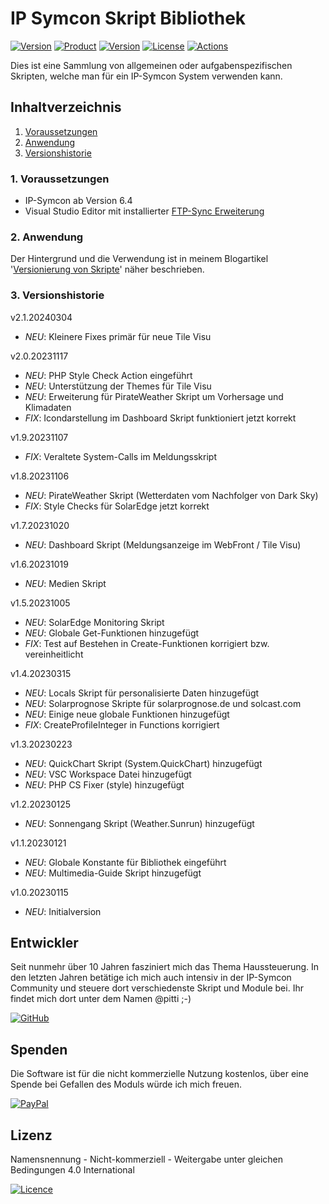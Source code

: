 # IP Symcon Skript Bibliothek

[![Version](https://img.shields.io/badge/Symcon-Scripts-red.svg)](https://www.symcon.de/de/service/dokumentation/komponenten/dienst/php/)
[![Product](https://img.shields.io/badge/Symcon%20Version-6.4-blue.svg)](https://www.symcon.de/produkt/)
[![Version](https://img.shields.io/badge/Library%20Version-2.0.20231117-orange.svg)](https://github.com/Wilkware/ips-scripts)
[![License](https://img.shields.io/badge/License-CC%20BY--NC--SA%204.0-green.svg)](https://creativecommons.org/licenses/by-nc-sa/4.0/)
[![Actions](https://github.com/Wilkware/ips-scripts/workflows/Check%20Style/badge.svg)](https://github.com/Wilkware/ips-scripts/actions)

Dies ist eine Sammlung von allgemeinen oder aufgabenspezifischen Skripten, welche man für ein IP-Symcon System verwenden kann.

## Inhaltverzeichnis

1. [Voraussetzungen](#user-content-1-voraussetzungen)
2. [Anwendung](#user-content-2-anwendung)
3. [Versionshistorie](#user-content-3-versionshistorie)

### 1. Voraussetzungen

* IP-Symcon ab Version 6.4
* Visual Studio Editor mit installierter [FTP-Sync Erweiterung](https://marketplace.visualstudio.com/items?itemName=faulty.ftp-sync-improved)

### 2. Anwendung

Der Hintergrund und die Verwendung ist in meinem Blogartikel '[Versionierung von Skripte](https://wilkware.de/2022/03/versionierung-skripte/)' näher beschrieben.

### 3. Versionshistorie

v2.1.20240304

* _NEU_: Kleinere Fixes primär für neue Tile Visu

v2.0.20231117

* _NEU_: PHP Style Check Action eingeführt
* _NEU_: Unterstützung der Themes für Tile Visu
* _NEU_: Erweiterung für PirateWeather Skript um Vorhersage und Klimadaten
* _FIX_: Icondarstellung im Dashboard Skript funktioniert jetzt korrekt

v1.9.20231107

* _FIX_: Veraltete System-Calls im Meldungsskript

v1.8.20231106

* _NEU_: PirateWeather Skript (Wetterdaten vom Nachfolger von Dark Sky)
* _FIX_: Style Checks für SolarEdge jetzt korrekt

v1.7.20231020

* _NEU_: Dashboard Skript (Meldungsanzeige im WebFront / Tile Visu)

v1.6.20231019

* _NEU_: Medien Skript

v1.5.20231005

* _NEU_: SolarEdge Monitoring Skript
* _NEU_: Globale Get-Funktionen hinzugefügt
* _FIX_: Test auf Bestehen in Create-Funktionen korrigiert bzw. vereinheitlicht

v1.4.20230315

* _NEU_: Locals Skript für personalisierte Daten hinzugefügt
* _NEU_: Solarprognose Skripte für solarprognose.de und solcast.com
* _NEU_: Einige neue globale Funktionen hinzugefügt
* _FIX_: CreateProfileInteger in Functions korrigiert

v1.3.20230223

* _NEU_: QuickChart Skript (System.QuickChart) hinzugefügt
* _NEU_: VSC Workspace Datei hinzugefügt
* _NEU_: PHP CS Fixer (style) hinzugefügt

v1.2.20230125

* _NEU_: Sonnengang Skript (Weather.Sunrun) hinzugefügt

v1.1.20230121

* _NEU_: Globale Konstante für Bibliothek eingeführt
* _NEU_: Multimedia-Guide Skript hinzugefügt

v1.0.20230115

* _NEU_: Initialversion

## Entwickler

Seit nunmehr über 10 Jahren fasziniert mich das Thema Haussteuerung. In den letzten Jahren betätige ich mich auch intensiv in der IP-Symcon Community und steuere dort verschiedenste Skript und Module bei. Ihr findet mich dort unter dem Namen @pitti ;-)

[![GitHub](https://img.shields.io/badge/GitHub-@wilkware-181717.svg?style=for-the-badge&logo=github)](https://wilkware.github.io/)

## Spenden

Die Software ist für die nicht kommerzielle Nutzung kostenlos, über eine Spende bei Gefallen des Moduls würde ich mich freuen.

[![PayPal](https://img.shields.io/badge/PayPal-spenden-00457C.svg?style=for-the-badge&logo=paypal)](https://www.paypal.com/cgi-bin/webscr?cmd=_s-xclick&hosted_button_id=8816166)

## Lizenz

Namensnennung - Nicht-kommerziell - Weitergabe unter gleichen Bedingungen 4.0 International

[![Licence](https://img.shields.io/badge/License-CC_BY--NC--SA_4.0-EF9421.svg?style=for-the-badge&logo=creativecommons)](https://creativecommons.org/licenses/by-nc-sa/4.0/)
